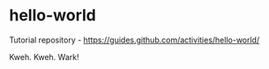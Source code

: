 # hello-world
Tutorial repository - https://guides.github.com/activities/hello-world/

Kweh. Kweh. Wark!
